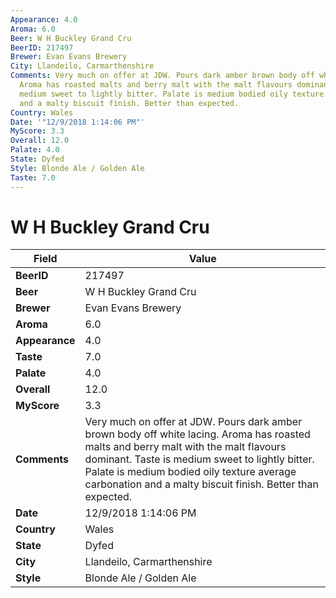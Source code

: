 ```yaml
---
Appearance: 4.0
Aroma: 6.0
Beer: W H Buckley Grand Cru
BeerID: 217497
Brewer: Evan Evans Brewery
City: Llandeilo, Carmarthenshire
Comments: Very much on offer at JDW. Pours dark amber brown body off white lacing.
  Aroma has roasted malts and berry malt with the malt flavours dominant. Taste is
  medium sweet to lightly bitter. Palate is medium bodied oily texture average carbonation
  and a malty biscuit finish. Better than expected.
Country: Wales
Date: '"12/9/2018 1:14:06 PM"'
MyScore: 3.3
Overall: 12.0
Palate: 4.0
State: Dyfed
Style: Blonde Ale / Golden Ale
Taste: 7.0
---
```


# W H Buckley Grand Cru

| Field         | Value |
|---------------|-------|
| **BeerID** | 217497 |
| **Beer** | W H Buckley Grand Cru |
| **Brewer** | Evan Evans Brewery |
| **Aroma** | 6.0 |
| **Appearance** | 4.0 |
| **Taste** | 7.0 |
| **Palate** | 4.0 |
| **Overall** | 12.0 |
| **MyScore** | 3.3 |
| **Comments** | Very much on offer at JDW. Pours dark amber brown body off white lacing. Aroma has roasted malts and berry malt with the malt flavours dominant. Taste is medium sweet to lightly bitter. Palate is medium bodied oily texture average carbonation and a malty biscuit finish. Better than expected. |
| **Date** | 12/9/2018 1:14:06 PM |
| **Country** | Wales |
| **State** | Dyfed |
| **City** | Llandeilo, Carmarthenshire |
| **Style** | Blonde Ale / Golden Ale |
